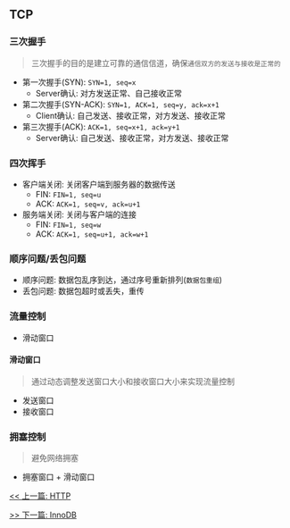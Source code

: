 ## TCP

### 三次握手

> 三次握手的目的是建立可靠的通信信道，确保`通信双方的发送与接收是正常的`

* 第一次握手(SYN): `SYN=1, seq=x`
    * Server确认: 对方发送正常、自己接收正常
* 第二次握手(SYN-ACK): `SYN=1, ACK=1, seq=y, ack=x+1`
    * Client确认: 自己发送、接收正常，对方发送、接收正常
* 第三次握手(ACK): `ACK=1, seq=x+1, ack=y+1`
    * Server确认: 自己发送、接收正常，对方发送、接收正常

### 四次挥手

* 客户端关闭: 关闭客户端到服务器的数据传送
    * FIN: `FIN=1, seq=u`
    * ACK: `ACK=1, seq=v, ack=u+1`
* 服务端关闭: 关闭与客户端的连接
    * FIN: `FIN=1, seq=w`
    * ACK: `ACK=1, seq=u+1, ack=w+1`

### 顺序问题/丢包问题

* 顺序问题: 数据包乱序到达，通过序号重新排列(`数据包重组`)
* 丢包问题: 数据包超时或丢失，重传

### 流量控制

* 滑动窗口

#### 滑动窗口

> 通过动态调整发送窗口大小和接收窗口大小来实现流量控制

* 发送窗口
* 接收窗口

### 拥塞控制

> 避免网络拥塞

* 拥塞窗口 + 滑动窗口


[<< 上一篇: HTTP](8-网络通信/HTTP.md)

[>> 下一篇: InnoDB](9-数据库/InnoDB.md)
